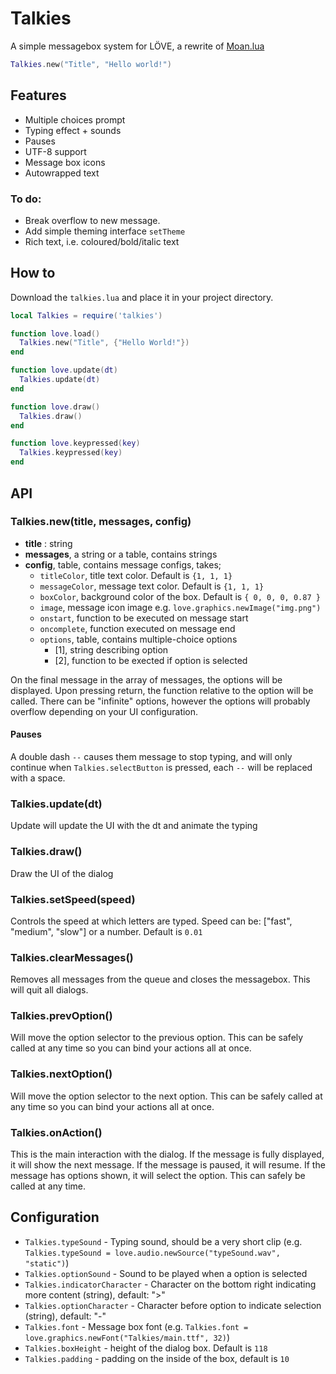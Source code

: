# Talkies
A simple messagebox system for LÖVE, a rewrite of [Moan.lua](https://github.com/tanema/moan.lua)

```lua
Talkies.new("Title", "Hello world!")
```

## Features
- Multiple choices prompt
- Typing effect + sounds
- Pauses
- UTF-8 support
- Message box icons
- Autowrapped text

### To do:
- Break overflow to new message.
- Add simple theming interface `setTheme`
- Rich text, i.e. coloured/bold/italic text

## How to
Download the `talkies.lua` and place it in your project directory.

```lua
local Talkies = require('talkies')

function love.load()
  Talkies.new("Title", {"Hello World!"})
end

function love.update(dt)
  Talkies.update(dt)
end

function love.draw()
  Talkies.draw()
end

function love.keypressed(key)
  Talkies.keypressed(key)
end
```

## API

### Talkies.new(title, messages, config)
- **title** : string
- **messages**, a string or a table, contains strings
- **config**, table, contains message configs, takes;
  * `titleColor`, title text color. Default is `{1, 1, 1}`
  * `messageColor`, message text color. Default is `{1, 1, 1}`
  * `boxColor`, background color of the box. Default is `{ 0, 0, 0, 0.87 }`
  * `image`, message icon image e.g. `love.graphics.newImage("img.png")`
  * `onstart`, function to be executed on message start
  * `oncomplete`, function executed on message end
  * `options`, table, contains multiple-choice options
    - [1], string describing option
    - [2], function to be exected if option is selected

On the final message in the array of messages, the options will be displayed.
Upon pressing return, the function relative to the option will be called. There
can be "infinite" options, however the options will probably overflow depending
on your UI configuration.

#### Pauses
A double dash `--` causes them message to stop typing, and will only continue when
`Talkies.selectButton` is pressed, each `--` will be replaced with a space.


### Talkies.update(dt)
Update will update the UI with the dt and animate the typing

### Talkies.draw()
Draw the UI of the dialog

### Talkies.setSpeed(speed)
Controls the speed at which letters are typed. Speed can be: ["fast", "medium", "slow"]
or a number. Default is `0.01`

### Talkies.clearMessages()
Removes all messages from the queue and closes the messagebox. This will quit all dialogs.

### Talkies.prevOption()
Will move the option selector to the previous option. This can be safely called at any
time so you can bind your actions all at once.

### Talkies.nextOption()
Will move the option selector to the next option. This can be safely called at any
time so you can bind your actions all at once.

### Talkies.onAction()
This is the main interaction with the dialog. If the message is fully displayed,
it will show the next message. If the message is paused, it will resume. If the
message has options shown, it will select the option. This can safely be called
at any time.

## Configuration
* `Talkies.typeSound` - Typing sound, should be a very short clip (e.g. `Talkies.typeSound = love.audio.newSource("typeSound.wav", "static")`)
* `Talkies.optionSound` - Sound to be played when a option is selected
* `Talkies.indicatorCharacter` - Character on the bottom right indicating more content (string), default: ">"
* `Talkies.optionCharacter` - Character before option to indicate selection (string), default: "-"
* `Talkies.font` - Message box font (e.g. `Talkies.font = love.graphics.newFont("Talkies/main.ttf", 32)`)
* `Talkies.boxHeight` - height of the dialog box. Default is `118`
* `Talkies.padding` - padding on the inside of the box, default is `10`
